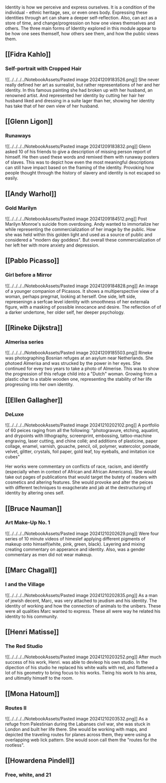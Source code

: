 Identity is how we perceive and express ourselves. It is a condition of the individual - ethnic heritage, sex, or even ones body. Expressing these identities through art can share a deeper self-reflection. Also, can act as a store of time, and change/progression on how one views themselves and others.  The three main forms of Identity explored in this module appear to be how one sees themself, how others see them, and how the public views them.

## [[Fidra Kahlo]]
### Self-portrait with Cropped Hair
![[../../../../NotebookAssets/Pasted image 20241209183526.png]]
She never really defined her art as surrealist, but rather representations of her and her identity. In this famous painting she had broken up with her husband, an renowned artist. And represented her identity by cutting her hair her husband liked and dressing in a suite lager than her, showing her identity has take that of her own view of her husband. 

## [[Glenn Ligon]]
### Runaways
![[../../../../NotebookAssets/Pasted image 20241209183832.png]]
Glenn asked 10 of his friends to give a description of missing person report of himself. He then used these words and remixed them with runaway posters of slaves. This was to depict how even the most meaningful descriptions can still have impact based on the framing of the identity. Provoking how people thought through the history of slavery and identity is not escaped so easily.

## [[Andy Warhol]]
### Gold Marilyn
![[../../../../NotebookAssets/Pasted image 20241209184512.png]]
Post Marilyn Monroe's suicide from overdosing. Andy wanted to immortalize her while representing the commercialization of her image by the public. How she was held within this golden light and used as a source of public and considered a "modern day goddess". But overall these commercialization of her left her with more anxiety and depression. 

## [[Pablo Picasso]]
### Girl before a Mirror
![[../../../../NotebookAssets/Pasted image 20241209184828.png]]
An image of a younger companion of Picassos. It shows a multiperspective view of a woman, perhaps pregrnat, looking at herself. One side, left side, represeningn a serfcae level identity with smoothness of her externala figure, with a masking of possible innocance and desire. The reflection of of a darker undertone, her older self, her deeper psychology.

## [[Rineke Dijkstra]]
### Almerisa series
![[../../../../NotebookAssets/Pasted image 20241209185503.png]]
Rineke was photographing Bosnian refuges at an asylum near Netherlands. She photoed Almerisa and was strucked by the power in her eyes. She continued for evey two years to take a photo of Almerise. This was to show the progression of this refuge child into a "Dutch" woman. Growing from a plastic char to a stable wooden one, representing the stability of her life progressing into her own identity.

## [[Ellen Gallagher]]
### DeLuxe
![[../../../../NotebookAssets/Pasted image 20241210202102.png]]
A portfolio of 60 peices raging from all the following: "photogravure, etching, aquatint, and drypoints with lithography, screenprint, embossing, tattoo-machine engraving, laser cutting, and chine collé; and additions of plasticine, paper collage, enamel, varnish, gouache, pencil, oil, polymer, watercolor, pomade, velvet, glitter, crystals, foil paper, gold leaf, toy eyeballs, and imitation ice cubes"

Her works were commentary on conflicts of race, racism, and identify (especially when in context of African and African Americans). She would take out pages of publications that would target the butety of readers with cosmetics and altering features. She would provoke and alter the peices with different techniques to exagcherate and jab at the destructuring of identity by altering ones self.

## [[Bruce Nauman]]
### Art Make-Up No. 1
![[../../../../NotebookAssets/Pasted image 20241210202629.png]]
Were four series of 10 minute videos of himeslef applying different pigments of makeup onto himself(white, pink, green, black). Layering and mixing creating commentary on apperance and identity. Also, was a gender commentary as men did not wear makeup.

## [[Marc Chagall]]
### I and the Village
![[../../../../NotebookAssets/Pasted image 20241210202835.png]]
As a man of jewish decent, Marc, was very attached to jeudism and his identity. The identity of working and how the connection of animals to the unibers. These were all qualities Marc wanted to express. These all were way he related his identity to his community.

## [[Henri Matisse]]
### The Red Studio
![[../../../../NotebookAssets/Pasted image 20241210203252.png]]
After much success of his work, Henri. was able to devleop his own studio. In the dipection of his studio he replaced his white walls with red, and flattened a lot of his geometry to bring focus to his works. Tieing his work to his area, and ultimatly himself to the room.

## [[Mona Hatoum]]
### Routes II
![[../../../../NotebookAssets/Pasted image 20241210203532.png]]
As a refuge from Palestinian during the Labanses civil war, she was stuck in London and built her life there. She would be working with maps, and depicted the traveling routes for planes across them, they were using a overlapping web lick pattern. She would soon call them the "routes for the rootless".

## [[Howardena Pindell]]
### Free, white, and 21
